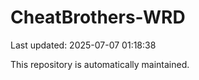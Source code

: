 # CheatBrothers-WRD

Last updated: 2025-07-07 01:18:38

This repository is automatically maintained.
